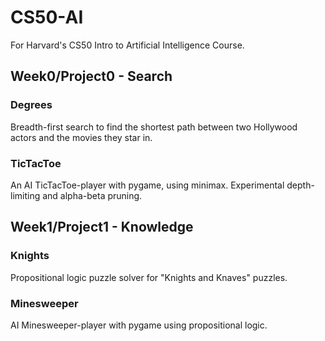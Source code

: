 # CS50-AI
For Harvard's CS50 Intro to Artificial Intelligence Course.

## Week0/Project0 - Search
### Degrees
Breadth-first search to find the shortest path between two Hollywood actors and the movies they star in.
### TicTacToe
An AI TicTacToe-player with pygame, using minimax. Experimental depth-limiting and alpha-beta pruning.

## Week1/Project1 - Knowledge
### Knights
Propositional logic puzzle solver for "Knights and Knaves" puzzles.
### Minesweeper
AI Minesweeper-player with pygame using propositional logic.
